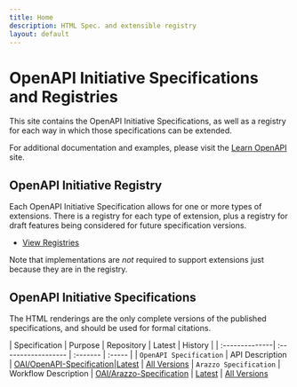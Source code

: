 ```yaml
---
title: Home
description: HTML Spec. and extensible registry
layout: default
---
```


# OpenAPI Initiative Specifications and Registries

This site contains the OpenAPI Initiative Specifications, as well as a registry for each way in which those specifications can be extended.

For additional documentation and examples, please visit the [Learn OpenAPI](https://learn.openapis.org/) site.

## OpenAPI Initiative Registry

Each OpenAPI Initiative Specification allows for one or more types of extensions.  There is a registry for each type of extension, plus a registry for draft features being considered for future specification versions.

* [View Registries](./registry/index.html)

Note that implementations are _not_ required to support extensions just because they are in the registry.

## OpenAPI Initiative Specifications

The HTML renderings are the only complete versions of the published specifications, and should be used for formal citations.

| Specification  | Purpose | Repository | Latest | History |
| :--------------| :------------------ | :------- | :----- |
| `OpenAPI Specification` | API Description | [OAI/OpenAPI-Specification](https://github.com/OAI/OpenAPI-Specification)|[Latest](oas/latest.html) | [All Versions](oas)
| `Arazzo Specification` | Workflow Description | [OAI/Arazzo-Specification](https://github.com/OAI/Arazzo-Specification) | [Latest](arazzo/latest.html) | [All Versions](arazzo)
